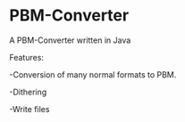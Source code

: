 # PBM-Converter
A PBM-Converter written in Java

Features:

-Conversion of many normal formats to PBM.

-Dithering

-Write files
